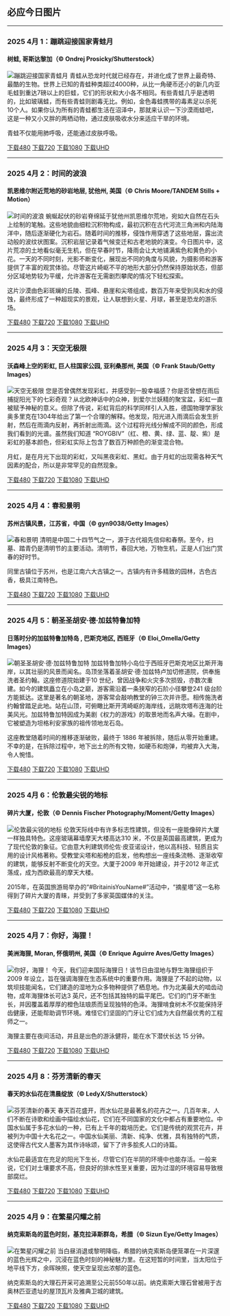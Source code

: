 ## 必应今日图片

---
### 2025 4月 1：蹦跳迎接国家青蛙月
#### 树蛙, 哥斯达黎加（© Ondrej Prosicky/Shutterstock）
![蹦跳迎接国家青蛙月](https://cn.bing.com/th?id=OHR.TicanFrog_ZH-CN8949758487_800x480.jpg&rf=LaDigue_800x480.jpg "蹦跳迎接国家青蛙月")
青蛙从恐龙时代就已经存在，并进化成了世界上最奇特、最酷的生物。世界上已知的青蛙种类超过4000种，从比一角硬币还小的新几内亚毛蛙到重达7磅以上的巨蛙，它们的形状和大小各不相同。有些青蛙几乎是透明的，比如玻璃蛙，而有些青蛙则剧毒无比。例如，金色毒蛙携带的毒素足以杀死 10个人。如果你认为所有的青蛙都生活在沼泽中，那就来认识一下沙漠雨蛙吧，这是一种又小又胖的两栖动物，通过皮肤吸收水分来适应干旱的环境。

青蛙不仅能用肺呼吸，还能通过皮肤呼吸。

[下载480](https://cn.bing.com/th?id=OHR.TicanFrog_ZH-CN8949758487_800x480.jpg&rf=LaDigue_800x480.jpg "树蛙, 哥斯达黎加")
[下载720](https://cn.bing.com/th?id=OHR.TicanFrog_ZH-CN8949758487_1024x768.jpg&rf=LaDigue_1024x768.jpg "树蛙, 哥斯达黎加")
[下载1080](https://cn.bing.com/th?id=OHR.TicanFrog_ZH-CN8949758487_1920x1080.jpg&rf=LaDigue_1920x1080.jpg "树蛙, 哥斯达黎加")
[下载UHD](https://cn.bing.com/th?id=OHR.TicanFrog_ZH-CN8949758487_UHD.jpg&rf=LaDigue_UHD.jpg "树蛙, 哥斯达黎加")


---
### 2025 4月 2：时间的波浪
#### 凯恩维尔附近荒地的砂岩地层, 犹他州, 美国（© Chris Moore/TANDEM Stills + Motion）
![时间的波浪](https://cn.bing.com/th?id=OHR.UtahBadlands_ZH-CN9174002963_800x480.jpg&rf=LaDigue_800x480.jpg "时间的波浪")
蜿蜒起伏的砂岩脊绵延于犹他州凯恩维尔荒地，宛如大自然在石头上绘制的笔触。这些地貌由细粒沉积物构成，最初沉积在古代河流三角洲和内陆海洋中，随后逐渐硬化为岩石。随着时间的推移，侵蚀作用穿透了这些地层，露出流动般的波纹状图案。沉积岩层记录着气候变迁和古老地貌的演变。今日图片中，这片荒凉的土地看似毫无生机，但在早春时节，降雨会让大地铺满紫色和黄色的小花。一天的不同时刻，光影不断变化，展现出不同的角度与风貌，为摄影师和游客提供了丰富的观赏体验。尽管这片崎岖不平的地形大部分仍然保持原始状态，但部分区域地势较为平缓，允许游客在无需剧烈攀爬的情况下轻松探索。

这片沙漠由色彩斑斓的丘陵、孤峰、悬崖和尖塔组成，数百万年来受到风和水的侵蚀，最终形成了一种超现实的景观，让人联想到火星、月球，甚至是恐龙的游乐场。

[下载480](https://cn.bing.com/th?id=OHR.UtahBadlands_ZH-CN9174002963_800x480.jpg&rf=LaDigue_800x480.jpg "凯恩维尔附近荒地的砂岩地层, 犹他州, 美国")
[下载720](https://cn.bing.com/th?id=OHR.UtahBadlands_ZH-CN9174002963_1024x768.jpg&rf=LaDigue_1024x768.jpg "凯恩维尔附近荒地的砂岩地层, 犹他州, 美国")
[下载1080](https://cn.bing.com/th?id=OHR.UtahBadlands_ZH-CN9174002963_1920x1080.jpg&rf=LaDigue_1920x1080.jpg "凯恩维尔附近荒地的砂岩地层, 犹他州, 美国")
[下载UHD](https://cn.bing.com/th?id=OHR.UtahBadlands_ZH-CN9174002963_UHD.jpg&rf=LaDigue_UHD.jpg "凯恩维尔附近荒地的砂岩地层, 犹他州, 美国")


---
### 2025 4月 3：天空无极限
#### 沃森峰上空的彩虹, 巨人柱国家公园, 亚利桑那州, 美国（© Frank Staub/Getty Images）
![天空无极限](https://cn.bing.com/th?id=OHR.SaguaroRainbow_ZH-CN0139056375_800x480.jpg&rf=LaDigue_800x480.jpg "天空无极限")
您是否曾偶然发现彩虹，并感受到一股幸福感？你是否曾想在雨后捕捉阳光下的七彩奇观？从北欧神话中的众神，到爱尔兰妖精的聚宝盆，彩虹一直被赋予神秘的意义。但除了传说，彩虹背后的科学同样引人入胜，德国物理学家狄奥多里克在1304年给出了第一个合理的解释。他发现，阳光进入雨滴后会发生折射，然后在雨滴内反射，再折射出雨滴。这个过程将光线分解成不同的颜色，形成我们看到的光谱。虽然我们知道 “ROYGBIV”（红、橙、黄、绿、蓝、靛、紫）是彩虹的基本颜色，但彩虹实际上包含了数百万种颜色的渐变混合物。

月虹，是在月光下出现的彩虹，又叫黑夜彩虹、黑虹。由于月虹的出现需各种天气因素的配合，所以是非常罕见的自然现象。

[下载480](https://cn.bing.com/th?id=OHR.SaguaroRainbow_ZH-CN0139056375_800x480.jpg&rf=LaDigue_800x480.jpg "沃森峰上空的彩虹, 巨人柱国家公园, 亚利桑那州, 美国")
[下载720](https://cn.bing.com/th?id=OHR.SaguaroRainbow_ZH-CN0139056375_1024x768.jpg&rf=LaDigue_1024x768.jpg "沃森峰上空的彩虹, 巨人柱国家公园, 亚利桑那州, 美国")
[下载1080](https://cn.bing.com/th?id=OHR.SaguaroRainbow_ZH-CN0139056375_1920x1080.jpg&rf=LaDigue_1920x1080.jpg "沃森峰上空的彩虹, 巨人柱国家公园, 亚利桑那州, 美国")
[下载UHD](https://cn.bing.com/th?id=OHR.SaguaroRainbow_ZH-CN0139056375_UHD.jpg&rf=LaDigue_UHD.jpg "沃森峰上空的彩虹, 巨人柱国家公园, 亚利桑那州, 美国")


---
### 2025 4月 4：春和景明
#### 苏州古镇风景，江苏省，中国（© gyn9038/Getty Images）
![春和景明](https://cn.bing.com/th?id=OHR.QingMingY25_ZH-CN9818431198_800x480.jpg&rf=LaDigue_800x480.jpg "春和景明")
清明是中国二十四节气之一，源于古代祖先信仰和春祭。至今，扫墓、踏青仍是清明节的主要活动。清明节，春回大地，万物生机，正是人们出门赏春的好时节。

同里古镇位于苏州，也是江南六大古镇之一。古镇内有许多精致的园林，古色古香，极具江南特色。

[下载480](https://cn.bing.com/th?id=OHR.QingMingY25_ZH-CN9818431198_800x480.jpg&rf=LaDigue_800x480.jpg "苏州古镇风景，江苏省，中国")
[下载720](https://cn.bing.com/th?id=OHR.QingMingY25_ZH-CN9818431198_1024x768.jpg&rf=LaDigue_1024x768.jpg "苏州古镇风景，江苏省，中国")
[下载1080](https://cn.bing.com/th?id=OHR.QingMingY25_ZH-CN9818431198_1920x1080.jpg&rf=LaDigue_1920x1080.jpg "苏州古镇风景，江苏省，中国")
[下载UHD](https://cn.bing.com/th?id=OHR.QingMingY25_ZH-CN9818431198_UHD.jpg&rf=LaDigue_UHD.jpg "苏州古镇风景，江苏省，中国")


---
### 2025 4月 5：朝圣圣胡安·德·加兹特鲁加特
#### 日落时分的加兹特鲁加特岛 , 巴斯克地区, 西班牙（© Eloi_Omella/Getty Images）
![朝圣圣胡安·德·加兹特鲁加特](https://cn.bing.com/th?id=OHR.GaztelugatxeSunset_ZH-CN0553703567_800x480.jpg&rf=LaDigue_800x480.jpg "朝圣圣胡安·德·加兹特鲁加特")
加兹特鲁加特小岛位于西班牙巴斯克地区比斯开海岸，以其壮丽的风景而闻名。岛顶坐落着圣胡安·德·加兹特卢加切修道院，供奉施洗者圣约翰。这座修道院始建于10 世纪，曾因战争和火灾多次损毁，亦数次重建。如今的建筑矗立在小岛之巅，游客需沿着一条狭窄的石阶小径攀登241 级台阶方能抵达。这里是著名的朝圣地，游客常会敲响教堂的钟三次并许愿。相传施洗者约翰曾踏足此地。站在山顶，可俯瞰比斯开湾崎岖的海岸线，远眺坎塔布连海的壮美风光。加兹特鲁加特因成为美剧《权力的游戏》的取景地而名声大噪。在剧中，它被塑造为坦格利安家族的祖传领地龙石岛。

这座教堂随着时间的推移逐渐破败，最终于 1886 年被拆除，随后从零开始重建。不幸的是，在拆除过程中，地下出土的所有文物，如硬币和炮弹，均被弃入大海，令人惋惜。

[下载480](https://cn.bing.com/th?id=OHR.GaztelugatxeSunset_ZH-CN0553703567_800x480.jpg&rf=LaDigue_800x480.jpg "日落时分的加兹特鲁加特岛 , 巴斯克地区, 西班牙")
[下载720](https://cn.bing.com/th?id=OHR.GaztelugatxeSunset_ZH-CN0553703567_1024x768.jpg&rf=LaDigue_1024x768.jpg "日落时分的加兹特鲁加特岛 , 巴斯克地区, 西班牙")
[下载1080](https://cn.bing.com/th?id=OHR.GaztelugatxeSunset_ZH-CN0553703567_1920x1080.jpg&rf=LaDigue_1920x1080.jpg "日落时分的加兹特鲁加特岛 , 巴斯克地区, 西班牙")
[下载UHD](https://cn.bing.com/th?id=OHR.GaztelugatxeSunset_ZH-CN0553703567_UHD.jpg&rf=LaDigue_UHD.jpg "日落时分的加兹特鲁加特岛 , 巴斯克地区, 西班牙")


---
### 2025 4月 6：伦敦最尖锐的地标
#### 碎片大厦，伦敦（© Dennis Fischer Photography/Moment/Getty Images）
![伦敦最尖锐的地标](https://cn.bing.com/th?id=OHR.ShardLondon2025_ZH-CN0722863055_800x480.jpg&rf=LaDigue_800x480.jpg "伦敦最尖锐的地标")
伦敦天际线中有许多标志性建筑，但没有一座能像碎片大厦一样独具特色。这座玻璃幕墙摩天大楼高达310 米，不仅是英国最高建筑，更成为了现代伦敦的象征。它由意大利建筑师伦佐·皮亚诺设计，他以高科技、轻质且实用的设计风格著称。受教堂尖塔和船桅的启发，他构想出一座线条流畅、逐渐收窄的建筑，能够反射不断变化的天空。大厦于2009 年开始建设，并于2012 年正式落成，成为西欧最高的摩天大楼。

2015年，在英国旅游局举办的“#BritainisYouName#”活动中，“摘星塔”这一名称得到了碎片大厦的青睐，并受到了多家英国媒体的关注。

[下载480](https://cn.bing.com/th?id=OHR.ShardLondon2025_ZH-CN0722863055_800x480.jpg&rf=LaDigue_800x480.jpg "碎片大厦，伦敦")
[下载720](https://cn.bing.com/th?id=OHR.ShardLondon2025_ZH-CN0722863055_1024x768.jpg&rf=LaDigue_1024x768.jpg "碎片大厦，伦敦")
[下载1080](https://cn.bing.com/th?id=OHR.ShardLondon2025_ZH-CN0722863055_1920x1080.jpg&rf=LaDigue_1920x1080.jpg "碎片大厦，伦敦")
[下载UHD](https://cn.bing.com/th?id=OHR.ShardLondon2025_ZH-CN0722863055_UHD.jpg&rf=LaDigue_UHD.jpg "碎片大厦，伦敦")


---
### 2025 4月 7：你好，海狸！
#### 美洲海狸, Moran, 怀俄明州, 美国（© Enrique Aguirre Aves/Getty Images）
![你好，海狸！](https://cn.bing.com/th?id=OHR.BeaverDay_ZH-CN2889563041_800x480.jpg&rf=LaDigue_800x480.jpg "你好，海狸！")
今天，我们迎来国际海狸日！该节日由湿地与野生海狸组织于2009 年设立，旨在强调海狸在生态系统中的重要作用。海狸是了不起的动物，以筑坝技能闻名，它们建造的湿地为众多物种提供了栖息地。作为北美最大的啮齿动物，成年海狸体长可达3 英尺，还不包括其独特的扁平尾巴。它们的门牙不断生长，并因覆盖着厚厚的橙色珐琅质而呈现独特的色泽。海狸啃食树木不仅能保持牙齿健康，还能帮助调节环境。难怪它们坚固的门牙让它们成为大自然最优秀的工程师之一。

海狸主要在夜间活动，并且是出色的游泳健将，能在水下潜伏长达 15 分钟。

[下载480](https://cn.bing.com/th?id=OHR.BeaverDay_ZH-CN2889563041_800x480.jpg&rf=LaDigue_800x480.jpg "美洲海狸, Moran, 怀俄明州, 美国")
[下载720](https://cn.bing.com/th?id=OHR.BeaverDay_ZH-CN2889563041_1024x768.jpg&rf=LaDigue_1024x768.jpg "美洲海狸, Moran, 怀俄明州, 美国")
[下载1080](https://cn.bing.com/th?id=OHR.BeaverDay_ZH-CN2889563041_1920x1080.jpg&rf=LaDigue_1920x1080.jpg "美洲海狸, Moran, 怀俄明州, 美国")
[下载UHD](https://cn.bing.com/th?id=OHR.BeaverDay_ZH-CN2889563041_UHD.jpg&rf=LaDigue_UHD.jpg "美洲海狸, Moran, 怀俄明州, 美国")


---
### 2025 4月 8：芬芳清新的春天
#### 春天的水仙花在清晨绽放（© LedyX/Shutterstock）
![芬芳清新的春天](https://cn.bing.com/th?id=OHR.SpringDaffodils_ZH-CN6737270212_800x480.jpg&rf=LaDigue_800x480.jpg "芬芳清新的春天")
春天百花盛开，而水仙花是最著名的花卉之一。几百年来，人们不断在诗歌和绘画中描绘水仙花，它们在不同国家的文化中都占有重要地位。中国水仙属于多花水仙的一种，已有上千年的栽培历史。它们是传统的观赏花卉，并被列为中国十大名花之一。中国水仙美丽、清新、纯净、优雅，具有独特的气质，这使得古代文人墨客为其作诗咏颂，留下了许多脍炙人口的诗篇。

水仙花最适宜在充足的阳光下生长，尽管它们在半阴的环境中也能存活。一般来说，它们对土壤要求不高，但良好的排水性至关重要，因为过湿的环境容易导致根部腐烂。

[下载480](https://cn.bing.com/th?id=OHR.SpringDaffodils_ZH-CN6737270212_800x480.jpg&rf=LaDigue_800x480.jpg "春天的水仙花在清晨绽放")
[下载720](https://cn.bing.com/th?id=OHR.SpringDaffodils_ZH-CN6737270212_1024x768.jpg&rf=LaDigue_1024x768.jpg "春天的水仙花在清晨绽放")
[下载1080](https://cn.bing.com/th?id=OHR.SpringDaffodils_ZH-CN6737270212_1920x1080.jpg&rf=LaDigue_1920x1080.jpg "春天的水仙花在清晨绽放")
[下载UHD](https://cn.bing.com/th?id=OHR.SpringDaffodils_ZH-CN6737270212_UHD.jpg&rf=LaDigue_UHD.jpg "春天的水仙花在清晨绽放")


---
### 2025 4月 9：在繁星闪耀之前
#### 纳克索斯岛的蓝色时刻，基克拉泽斯群岛，希腊（© Sizun Eye/Getty Images）
![在繁星闪耀之前](https://cn.bing.com/th?id=OHR.BlueNaxos_ZH-CN7863097040_800x480.jpg&rf=LaDigue_800x480.jpg "在繁星闪耀之前")
当白昼消退或黎明降临，希腊的纳克索斯岛便笼罩在一片深邃的蓝色光辉之中，沉浸在蓝色时刻的神秘魅力里。在这短暂的时间里，当太阳位于地平线下方，余晖映照，使天空呈现出浓郁的蓝色。

纳克索斯岛的大理石开采可追溯至公元前550年以前。纳克索斯大理石曾被用于古奥林匹亚遗址的屋顶瓦片及雅典卫城的建筑。

[下载480](https://cn.bing.com/th?id=OHR.BlueNaxos_ZH-CN7863097040_800x480.jpg&rf=LaDigue_800x480.jpg "纳克索斯岛的蓝色时刻，基克拉泽斯群岛，希腊")
[下载720](https://cn.bing.com/th?id=OHR.BlueNaxos_ZH-CN7863097040_1024x768.jpg&rf=LaDigue_1024x768.jpg "纳克索斯岛的蓝色时刻，基克拉泽斯群岛，希腊")
[下载1080](https://cn.bing.com/th?id=OHR.BlueNaxos_ZH-CN7863097040_1920x1080.jpg&rf=LaDigue_1920x1080.jpg "纳克索斯岛的蓝色时刻，基克拉泽斯群岛，希腊")
[下载UHD](https://cn.bing.com/th?id=OHR.BlueNaxos_ZH-CN7863097040_UHD.jpg&rf=LaDigue_UHD.jpg "纳克索斯岛的蓝色时刻，基克拉泽斯群岛，希腊")
